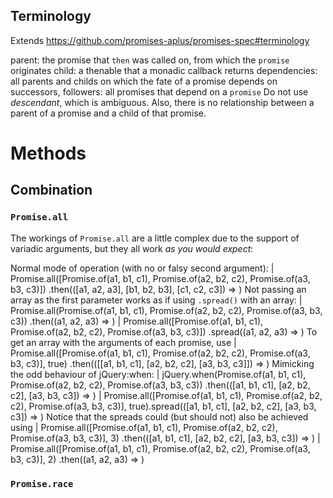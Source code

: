 ## Terminology ##

Extends https://github.com/promises-aplus/promises-spec#terminology

parent: the promise that `then` was called on, from which the `promise` originates
child: a thenable that a monadic callback returns
dependencies: all parents and childs on which the fate of a promise depends on
successors, followers: all promises that depend on a `promise`
Do not use *descendant*, which is ambiguous. Also, there is no relationship between a parent of a promise and a child of that promise.


# Methods #

## Combination ##

### `Promise.all` ###
The workings of `Promise.all` are a little complex due to the support of variadic arguments, but they all work *as you would expect*:

Normal mode of operation (with no or falsy second argument):
| Promise.all([Promise.of(a1, b1, c1), Promise.of(a2, b2, c2), Promise.of(a3, b3, c3)])        .then(([a1, a2, a3], [b1, b2, b3], [c1, c2, c3]) => )
Not passing an array as the first parameter works as if using `.spread()` with an array:
| Promise.all(Promise.of(a1, b1, c1), Promise.of(a2, b2, c2), Promise.of(a3, b3, c3))          .then((a1, a2, a3) => )
| Promise.all([Promise.of(a1, b1, c1), Promise.of(a2, b2, c2), Promise.of(a3, b3, c3)])      .spread((a1, a2, a3) => )
To get an array with the arguments of each promise, use
| Promise.all([Promise.of(a1, b1, c1), Promise.of(a2, b2, c2), Promise.of(a3, b3, c3)], true)  .then(([[a1, b1, c1], [a2, b2, c2], [a3, b3, c3]]) => )
Mimicking the odd behaviour of jQuery:when:
| jQuery.when(Promise.of(a1, b1, c1), Promise.of(a2, b2, c2), Promise.of(a3, b3, c3))          .then(([a1, b1, c1], [a2, b2, c2], [a3, b3, c3]) => )
| Promise.all([Promise.of(a1, b1, c1), Promise.of(a2, b2, c2), Promise.of(a3, b3, c3)], true).spread(([a1, b1, c1], [a2, b2, c2], [a3, b3, c3]) => )
Notice that the spreads could (but should not) also be achieved using
| Promise.all([Promise.of(a1, b1, c1), Promise.of(a2, b2, c2), Promise.of(a3, b3, c3)], 3)     .then(([a1, b1, c1], [a2, b2, c2], [a3, b3, c3]) => )
| Promise.all([Promise.of(a1, b1, c1), Promise.of(a2, b2, c2), Promise.of(a3, b3, c3)], 2)     .then((a1, a2, a3) => )

### `Promise.race` ###